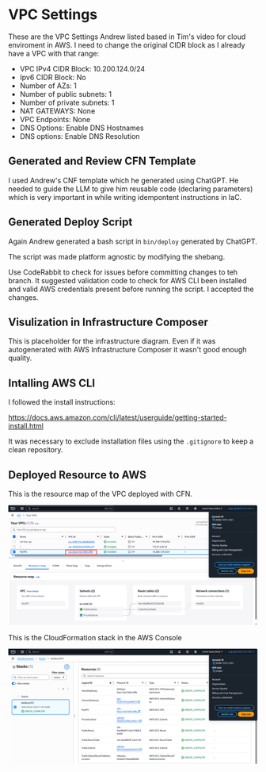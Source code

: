 
# VPC Settings

These are the VPC Settings Andrew listed based in Tim's video for cloud enviroment in AWS. I need to change the original CIDR block as I already have a VPC with that range:

- VPC IPv4 CIDR Block: 10.200.124.0/24
- Ipv6 CIDR Block: No
- Number of AZs: 1
- Number of public subnets: 1
- Number of private subnets: 1
- NAT GATEWAYS: None
- VPC Endpoints: None
- DNS Options: Enable DNS Hostnames
- DNS options: Enable DNS Resolution

## Generated and Review CFN Template

I used Andrew's CNF template which he generated using ChatGPT. He needed to guide the LLM to give him reusable code (declaring parameters) which is very important in while writing idempontent instructions in IaC.

## Generated Deploy Script

Again Andrew generated a bash script in `bin/deploy` generated by ChatGPT.

The script was made platform agnostic by modifying the shebang.

Use CodeRabbit to check for issues before committing changes to teh branch. It suggested validation code to check for AWS CLI been installed and valid AWS credentials present before running the script. I accepted the changes.

## Visulization in Infrastructure Composer

This is placeholder for the infrastructure diagram. Even if it was autogenerated with AWS Infrastructure Composer it wasn't good enough quality.

## Intalling AWS CLI

I followed the install instructions:

https://docs.aws.amazon.com/cli/latest/userguide/getting-started-install.html

It was necessary to exclude installation files using the `.gitignore` to keep a clean repository.

## Deployed Resource to AWS

This is the resource map of the VPC deployed with CFN.

![](assets/aws_vpc_resource_map.png)

This is the CloudFormation stack in the AWS Console

![](assets/aws_vpc_cloudformation_stack.png)
